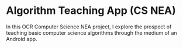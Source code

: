 # Algorithm Teaching App (CS NEA)
In this OCR Computer Science NEA project, I explore the prospect of teaching basic computer science algorithms through the medium of an Android app.
